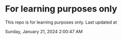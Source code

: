 # For learning purposes only
This repo is for learning purposes only.
Last updated at

Sunday, January 21, 2024 2:00:47 AM

